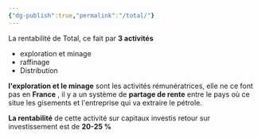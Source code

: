 ```yaml
---
{"dg-publish":true,"permalink":"/total/"}
---
```




La rentabilité de Total, ce fait par **3 activités**

- exploration et minage 
- raffinage 
- Distribution

**l'exploration et le minage** sont les activités rémunératrices, elle ne ce font pas en **France** , il y a un système de **partage de rente** entre le pays où ce situe les gisements et l'entreprise qui va extraire le pétrole. 

**La rentabilité** de cette activité sur capitaux investis retour sur investissement est de **20-25 %**






